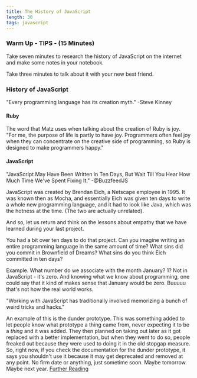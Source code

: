 ```yaml
---
title: The History of JavaScript
length: 30
tags: javascript
---
```



### Warm Up - TIPS - (15 Minutes)

Take seven minutes to research the history of JavaScript on the internet and make some notes in your notebook.

Take three minutes to talk about it with your new best friend.


### History of JavaScript

"Every programming language has its creation myth." -Steve Kinney

#### Ruby

The word that Matz uses when talking about the creation of Ruby is joy. "For me, the purpose of life is partly to have joy. Programmers often feel joy when they can concentrate on the creative side of programming, so Ruby is designed to make programmers happy."

#### JavaScript

"JavaScript May Have Been Written in Ten Days, But Wait Till You Hear How Much Time We've Spent Fixing It."  -@BuzzfeedJS

JavaScript was created by Brendan Eich, a Netscape employee in 1995. It was known then as Mocha, and essentially Eich was given ten days to write a whole new programming language, and it had to look like Java, which was the hotness at the time. (The two are actually unrelated).

And so, let us return and think on the lessons about empathy that we have learned during your last project.

You had a bit over ten days to do that project. Can you imagine writing an entire programming language in the same amount of time? What sins did you commit in Brownfield of Dreams? What sins do you think Eich committed in ten days?

Example. What number do we associate with the month January? 1? Not in JavaScript - it's zero. And knowing what we know about programming, one could say that it kind of makes sense that January would be zero. Buuuuu that's not how the real world works. 

"Working with JavaScript has traditionally involved memorizing a bunch of weird tricks and hacks."

An example of this is the dunder prototype. This was something added to let people know what prototype a thing came from, never expecting it to be a _thing_ and it was added. They then planned on taking out later as it got replaced with a better implementation, but when they went to do so, people freaked out because they were used to doing it in the old stopgap measure. So, right now, if you check the documentation for the dunder prototype, it says you shouldn't use it because it may get deprecated and removed at any point. No firm date or anything, just sometime soon. Maybe tomorrow. Maybe next year. [Further Reading](https://developer.mozilla.org/en-US/docs/Web/JavaScript/Reference/Global_Objects/Object/proto)
